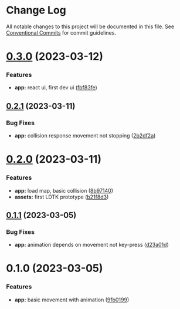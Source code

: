# Change Log

All notable changes to this project will be documented in this file.
See [Conventional Commits](https://conventionalcommits.org) for commit guidelines.

# [0.3.0](https://github.com/xi72yow/Slimacy/compare/v0.2.1...v0.3.0) (2023-03-12)


### Features

* **app:** react ui, first dev ui ([fbf83fe](https://github.com/xi72yow/Slimacy/commit/fbf83fee876682c605258b9c3753dff1110afc47))





## [0.2.1](https://github.com/xi72yow/Slimacy/compare/v0.2.0...v0.2.1) (2023-03-11)


### Bug Fixes

* **app:** collision response movement not stopping ([2b2df2a](https://github.com/xi72yow/Slimacy/commit/2b2df2a4cf1a98ac43dd6bc209237c23d3174bcb))





# [0.2.0](https://github.com/xi72yow/Slimacy/compare/v0.1.1...v0.2.0) (2023-03-11)


### Features

* **app:** load map, basic collision ([8b97140](https://github.com/xi72yow/Slimacy/commit/8b97140e5778cc989cd351a8a3160a0790727521))
* **assets:** first LDTK prototype ([b21f8d3](https://github.com/xi72yow/Slimacy/commit/b21f8d31dbea8f5d62daa4c23c1f13cb7d995f27))





## [0.1.1](https://github.com/xi72yow/Slimacy/compare/v0.1.0...v0.1.1) (2023-03-05)


### Bug Fixes

* **app:** animation depends on movement not key-press ([d23a01d](https://github.com/xi72yow/Slimacy/commit/d23a01d98e1b8fecec21aa5cf0b9a5585475979c))





# 0.1.0 (2023-03-05)


### Features

* **app:** basic movement with animation ([9fb0199](https://github.com/xi72yow/Slimacy/commit/9fb0199a9ef6c0aa31da3eff41d08d11389337d0))
